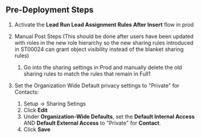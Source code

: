 
## Pre-Deployment Steps

1. Activate the __Lead Run Lead Assignment Rules After Insert__ flow in prod

1. Manual Post Steps (This should be done after users have been updated with roles in the new role hierarchy so the new sharing rules introduced in ST00024 can grant object visibility instead of the blanket sharing rules)

    1. Go into the sharing settings in Prod and manually delete the old sharing rules to match the rules that remain in Full1

1. Set the Organization Wide Default privacy settings to "Private" for Contacts:
    1. Setup -> Sharing Setings
    1. Click __Edit__
    1. Under __Organization-Wide Defaults__, set the __Default Internal Access__ AND __Default External Access__ to
    "Private" for __Contact__.
    1. Click __Save__
